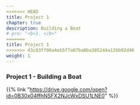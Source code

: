 ```yaml
---
<<<<<<< HEAD
title: Project 1    
chapter: true
description: Building a Boat
# pre: "<b>1. </b>"
=======
title: Project 1
>>>>>>> 43c83ff00a4eb5f7a07ba0ba305244a126b92d46
weight: 1
---
```

### Project 1 - Building a Boat

{{% link "https://drive.google.com/open?id=0B30x04ffhNSFX2NJcWxDSU1LNE0" %}}
